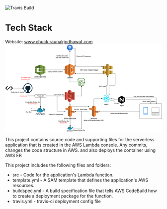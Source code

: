 ![Travis Build](https://api.travis-ci.org/raunakjodhawat/jokes-apart.svg?branch=master)
# Tech Stack
Website: www.chuck.raunakjodhawat.com
![Development stack](./static-assets/dev-stack.png)

This project contains source code and supporting files for the serverless application that is created in the AWS Lambda console. Any commits, changes the code structure in AWS. and also deploys the container using AWS EB

This project includes the following files and folders:

- src - Code for the application's Lambda function.
- template.yml - A SAM template that defines the application's AWS resources.
- buildspec.yml -  A build specification file that tells AWS CodeBuild how to create a deployment package for the function.
- travis.yml - travis-ci deployment config file

##  
